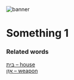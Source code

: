 <html><body><img id="banner" src="/images/banner.png" alt="banner" /></body></html>

# **Something 1**


### Related words
[בַּיִת – house](../words/house.md)<br>[אָזֵן – weapon](../words/weapon.md)<br>